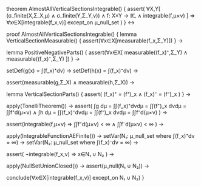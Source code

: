 theorem AlmostAllVerticalSectionsIntegrable() {
  assert(
    ∀X,Y[
      (σ_finite(X,Σ_X,μ) ∧ σ_finite(Y,Σ_Y,ν)) ∧
      f: X×Y → ℝ̄₊ ∧ 
      integrable(f,μ×ν)
    ] ⇒
    ∀x∈X[integrable(f_x,ν)] except_on μ_null_set
  )
} ↔

proof AlmostAllVerticalSectionsIntegrable() {
  lemma VerticalSectionMeasurable() {
    assert(∀x∈X[measurable(f_x,Σ_Y)])
  } →
  
  lemma PositiveNegativeParts() {
    assert(∀x∈X[
      measurable((f_x)⁺,Σ_Y) ∧ 
      measurable((f_x)⁻,Σ_Y)
    ])
  } →
  
  setDef(g(x) = ∫(f_x)⁺dν) →
  setDef(h(x) = ∫(f_x)⁻dν) →
  
  assert(measurable(g,Σ_X) ∧ measurable(h,Σ_X)) →
  
  lemma VerticalSectionParts() {
    assert(
      (f_x)⁺ = (f⁺)_x ∧
      (f_x)⁻ = (f⁻)_x
    )
  } →
  
  apply(TonelliTheorem()) →
  assert(
    ∫g dμ = ∫∫(f_x)⁺dνdμ = ∫∫(f⁺)_x dνdμ = ∫∫f⁺d(μ×ν) ∧
    ∫h dμ = ∫∫(f_x)⁻dνdμ = ∫∫(f⁻)_x dνdμ = ∫∫f⁻d(μ×ν)
  ) →
  
  assert(integrable(f,μ×ν) ⇒ 
    ∫∫f⁺d(μ×ν) < ∞ ∧ ∫∫f⁻d(μ×ν) < ∞
  ) →
  
  apply(IntegrableFunctionAEFinite()) →
  setVar(N₁: μ_null_set where ∫(f_x)⁺dν = ∞) →
  setVar(N₂: μ_null_set where ∫(f_x)⁻dν = ∞) →
  
  assert(
    ¬integrable(f_x,ν) ⇒ x∈N₁ ∪ N₂
  ) →
  
  apply(NullSetUnionClosed()) →
  assert(μ_null(N₁ ∪ N₂)) →
  
  conclude(∀x∈X[integrable(f_x,ν)] except_on N₁ ∪ N₂)
}